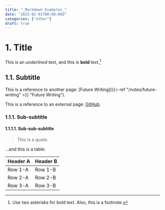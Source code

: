 ```yaml
---
title: "_Markdown Examples_"
date: "2023-01-01T00:00:00Z"
categories: ["other"]
draft: true
---
```


# 1. Title

This is an _underlined_ text, and this is **bold** text.[^1]

[^1]: Use two asterisks for bold text. Also, this is a footnote.

## 1.1. Subtitle

This is a reference to another page: [Future Writing]({{< ref "/notes/future-writing" >}} "Future Writing").

This is a reference to an external page: [GitHub](https://github.com).

### 1.1.1. Sub-subtitle

#### 1.1.1.1. Sub-sub-subtitle

> This is a quote.

...and this is a table:

| Header A | Header B |
| -------- | -------- |
| Row 1-A  | Row 1-B  |
| Row 2-A  | Row 2-B  |
| Row 3-A  | Row 3-B  |
